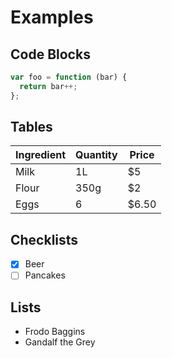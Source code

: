 # Examples
## Code Blocks
``` js
var foo = function (bar) {
  return bar++;
};
```

## Tables
| Ingredient    | Quantity      | Price  |
| ------------- |---------------|--------|
| Milk          | 1L            | $5     |
| Flour         | 350g          | $2     |
| Eggs          | 6             | $6.50  |

## Checklists
- [x] Beer
- [ ] Pancakes

## Lists
- Frodo Baggins
- Gandalf the Grey